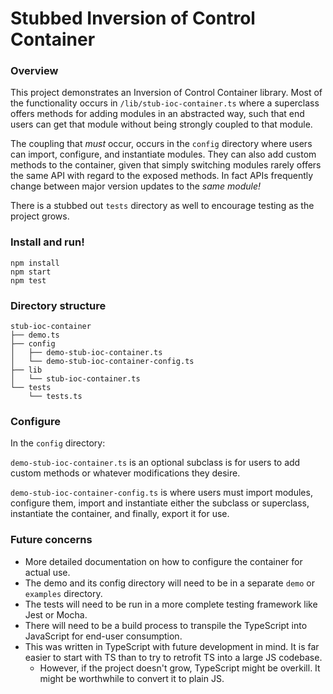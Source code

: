 # Stubbed Inversion of Control Container

### Overview

This project demonstrates an Inversion of Control Container library. Most of the functionality occurs in `/lib/stub-ioc-container.ts` where a superclass offers methods for adding modules in an abstracted way, such that end users can get that module without being strongly coupled to that module.

The coupling that _must_ occur, occurs in the `config` directory where users can import, configure, and instantiate modules. They can also add custom methods to the container, given that simply switching modules rarely offers the same API with regard to the exposed methods. In fact APIs frequently change between major version updates to the _same module!_

There is a stubbed out `tests` directory as well to encourage testing as the project grows.

### Install and run!

```
npm install
npm start
npm test
```

### Directory structure

```
stub-ioc-container
├── demo.ts
├── config
│   ├── demo-stub-ioc-container.ts
│   └── demo-stub-ioc-container-config.ts
├── lib
│   └── stub-ioc-container.ts
└── tests
    └── tests.ts
```

### Configure

In the `config` directory:

`demo-stub-ioc-container.ts` is an optional subclass is for users to add custom methods or whatever modifications they desire.

`demo-stub-ioc-container-config.ts` is where users must import modules, configure them, import and instantiate either the subclass or superclass, instantiate the container, and finally, export it for use.

### Future concerns

* More detailed documentation on how to configure the container for actual use.
* The demo and its config directory will need to be in a separate `demo` or `examples` directory.
* The tests will need to be run in a more complete testing framework like Jest or Mocha.
* There will need to be a build process to transpile the TypeScript into JavaScript for end-user consumption.
* This was written in TypeScript with future development in mind. It is far easier to start with TS than to try to retrofit TS into a large JS codebase.
  * However, if the project doesn't grow, TypeScript might be overkill. It might be worthwhile to convert it to plain JS.

